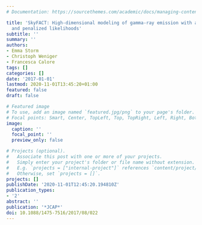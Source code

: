 ```yaml
---
# Documentation: https://sourcethemes.com/academic/docs/managing-content/

title: 'SkyFACT: High-dimensional modeling of gamma-ray emission with adaptive templates
  and penalized likelihoods'
subtitle: ''
summary: ''
authors:
- Emma Storm
- Christoph Weniger
- Francesca Calore
tags: []
categories: []
date: '2017-01-01'
lastmod: 2020-11-01T13:45:20+01:00
featured: false
draft: false

# Featured image
# To use, add an image named `featured.jpg/png` to your page's folder.
# Focal points: Smart, Center, TopLeft, Top, TopRight, Left, Right, BottomLeft, Bottom, BottomRight.
image:
  caption: ''
  focal_point: ''
  preview_only: false

# Projects (optional).
#   Associate this post with one or more of your projects.
#   Simply enter your project's folder or file name without extension.
#   E.g. `projects = ["internal-project"]` references `content/project/deep-learning/index.md`.
#   Otherwise, set `projects = []`.
projects: []
publishDate: '2020-11-01T12:45:20.194810Z'
publication_types:
- '2'
abstract: ''
publication: '*JCAP*'
doi: 10.1088/1475-7516/2017/08/022
---
```

